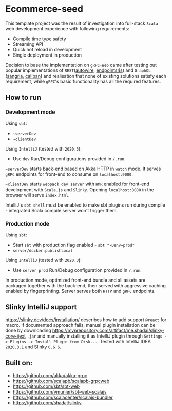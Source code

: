 # Ecommerce-seed

This template project was the result of investigation into full-stack `Scala` web development experience with following requirements:

- Compile time type safety
- Streaming API
- Quick hot reload in development
- Single deployment in production

Decision to base the implementation on `gRPC-Web` came after testing out popular 
implementations of `REST`([autowire](https://github.com/lihaoyi/autowire), 
[endpoints4s](https://github.com/endpoints4s/endpoints4s)) and `GraphQL` 
([sangria](https://github.com/sangria-graphql/sangria), 
[caliban](https://github.com/ghostdogpr/caliban)) 
and realisation that none of existing solutions satisfy each requirement, 
while `gRPC`'s basic functionality has all the required features.   

## How to run

### Development mode

Using `sbt`:
- `~serverDev`
- `~clientDev`

Using `IntelliJ` (tested with `2020.3`):
- Use `dev` Run/Debug configurations provided in `/.run`.

`~serverDev` starts back-end based on Akka HTTP in `watch` mode. 
It serves `gRPC` endpoints for front-end to consume on `localhost:9000`.

`~clientDev` starts `webpack dev server` with `HMR` enabled for front-end development with 
`Scala.js` and `Slinky`. Opening `localhost:8080` in the browser will serve `index.html`.

IntelliJ's `sbt shell` must be enabled to make sbt plugins run during compile - 
integrated Scala compile server won't trigger them.

### Production mode

Using `sbt`:
- Start `sbt` with production flag enabled - `sbt "-Denv=prod"`
- `server/docker:publishLocal`

Using `IntelliJ` (tested with `2020.3`):
- Use `server prod` Run/Debug configuration provided in `/.run`.

In production mode, optimized front-end bundle and all assets are packaged together with the back-end, 
then served with aggressive caching enabled by fingerprinting. Server serves both `HTTP` and `gRPC` 
endpoints.

## Slinky IntelliJ support

https://slinky.dev/docs/installation/ describes how to add support `@react` for macro.
If documented approach fails, manual plugin installation can be done by downloading 
https://mvnrepository.com/artifact/me.shadaj/slinky-core-ijext `.jar` 
and manually installing it as IntelliJ plugin through `Settings -> Plugins -> Install Plugin from Disk...`. 
Tested with IntelliJ IDEA `2020.3.1` and Slinky `0.6.6`.

## Built on:
- https://github.com/akka/akka-grpc
- https://github.com/scalapb/scalapb-grpcweb
- https://github.com/sbt/sbt-web
- https://github.com/vmunier/sbt-web-scalajs
- https://github.com/scalacenter/scalajs-bundler
- https://github.com/shadaj/slinky